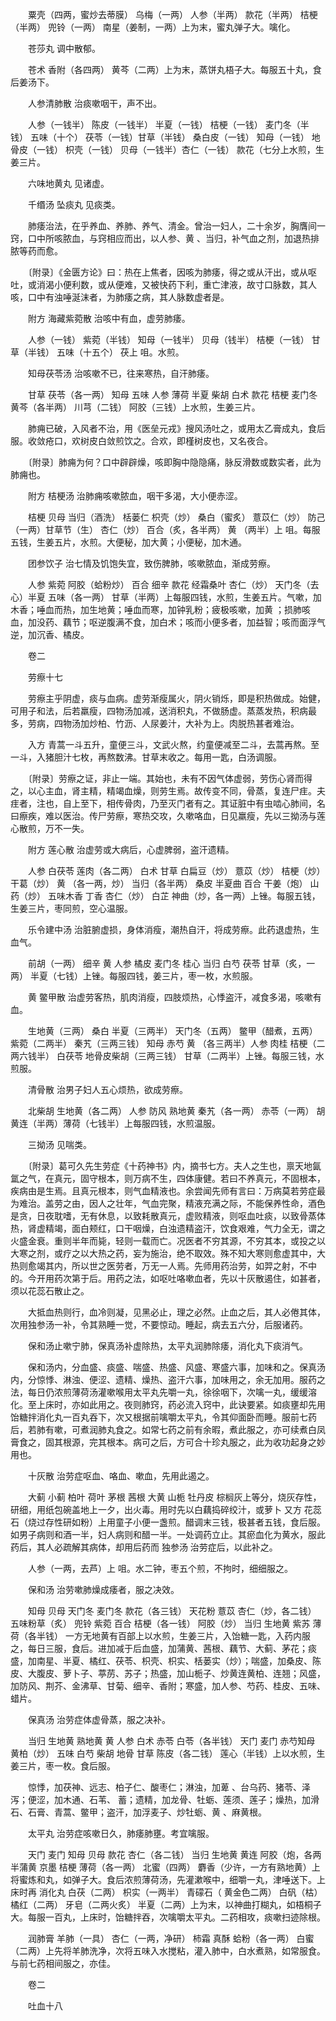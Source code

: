 <!-- { "loadSidebar": true } -->
　　粟壳（四两，蜜炒去蒂膜） 乌梅（一两） 人参（半两） 款花（半两） 桔梗（半两） 兜铃（一两） 南星（姜制，一两）上为末，蜜丸弹子大。噙化。

　　苍莎丸  调中散郁。

　　苍术 香附（各四两） 黄芩（二两）上为末，蒸饼丸梧子大。每服五十丸，食后姜汤下。

　　人参清肺散 治痰嗽咽干，声不出。

　　人参（一钱半） 陈皮（一钱半） 半夏（一钱） 桔梗（一钱） 麦门冬（半钱） 五味（十个） 茯苓（一钱）甘草（半钱） 桑白皮（一钱） 知母（一钱） 地骨皮（一钱） 枳壳（一钱） 贝母（一钱半）杏仁（一钱） 款花（七分上水煎，生姜三片。

　　六味地黄丸  见诸虚。

　　千缗汤 坠痰丸  见痰类。

　　肺痿治法，在乎养血、养肺、养气、清金。曾治一妇人，二十余岁，胸膺间一窍，口中所咳脓血，与窍相应而出，以人参、黄 、当归，补气血之剂，加退热排脓等药而愈。

　　〔附录〕《金匮方论》曰：热在上焦者，因咳为肺痿，得之或从汗出，或从呕吐，或消渴小便利数，或从便难，又被快药下利，重亡津液，故寸口脉数，其人咳，口中有浊唾涎沫者，为肺痿之病，其人脉数虚者是。

　　附方  海藏紫菀散  治咳中有血，虚劳肺痿。

　　人参（一钱） 紫菀（半钱） 知母（一钱半） 贝母（钱半） 桔梗（一钱） 甘草（半钱） 五味（十五个） 茯上 咀。水煎。

　　知母茯苓汤  治咳嗽不已，往来寒热，自汗肺痿。

　　甘草 茯苓（各一两） 知母 五味 人参 薄荷 半夏 柴胡 白术 款花 桔梗 麦门冬黄芩（各半两） 川芎（二钱） 阿胶（三钱）上水煎，生姜三片。

　　肺痈已破，入风者不治，用《医垒元戎》搜风汤吐之，或用太乙膏成丸，食后服。收敛疮口，欢树皮白敛煎饮之。合欢，即槿树皮也，又名夜合。

　　〔附录〕肺痈为何？口中辟辟燥，咳即胸中隐隐痛，脉反滑数或数实者，此为肺痈也。

　　附方  桔梗汤  治肺痈咳嗽脓血，咽干多渴，大小便赤涩。

　　桔梗 贝母 当归（酒洗） 栝蒌仁 枳壳（炒） 桑白（蜜炙） 薏苡仁（炒） 防己（一两）甘草节（生） 杏仁（炒） 百合（炙，各半两） 黄 （两半）上 咀。每服五钱，生姜五片，水煎。大便秘，加大黄；小便秘，加木通。

　　团参饮子  治七情及饥饱失宜，致伤脾肺，咳嗽脓血，渐成劳瘵。

　　人参 紫菀 阿胶（蛤粉炒） 百合 细辛 款花 经霜桑叶 杏仁（炒） 天门冬（去心）半夏 五味（各一两） 甘草（半两）上每服四钱，水煎，生姜五片。气嗽，加木香；唾血而热，加生地黄；唾血而寒，加钟乳粉；疲极咳嗽，加黄 ；损肺咳血，加没药、藕节；呕逆腹满不食，加白术；咳而小便多者，加益智；咳而面浮气逆，加沉香、橘皮。

　　卷二

　　劳瘵十七

　　劳瘵主乎阴虚，痰与血病。虚劳渐瘦属火，阴火销烁，即是积热做成。始健，可用子和法，后若羸瘦，四物汤加减，送消积丸，不做肠虚。蒸蒸发热，积病最多，劳病，四物汤加炒柏、竹沥、人尿姜汁，大补为上。肉脱热甚者难治。

　　入方 青蒿一斗五升，童便三斗，文武火熬，约童便减至二斗，去蒿再熬。至一斗，入猪胆汁七枚，再熬数沸。甘草末收之。每用一匙，白汤调服。

　　〔附录〕劳瘵之证，非止一端。其始也，未有不因气体虚弱，劳伤心肾而得之，以心主血，肾主精，精竭血燥，则劳生焉。故传变不同，骨蒸，复连尸疰。夫疰者，注也，自上至下，相传骨肉，乃至灭门者有之。其证脏中有虫啮心肺间，名曰瘵疾，难以医治。传尸劳瘵，寒热交攻，久嗽咯血，日见羸瘦，先以三拗汤与莲心散煎，万不一失。

　　附方  莲心散  治虚劳或大病后，心虚脾弱，盗汗遗精。

　　人参 白茯苓 莲肉（各二两） 白术 甘草 白扁豆（炒） 薏苡（炒） 桔梗（炒） 干葛（炒） 黄 （各一两，炒） 当归（各半两） 桑皮 半夏曲 百合 干姜（炮） 山药（炒） 五味木香 丁香 杏仁（炒） 白芷 神曲（炒，各一两）上锉。每服五钱，生姜三片，枣同煎，空心温服。

　　乐令建中汤  治脏腑虚损，身体消瘦，潮热自汗，将成劳瘵。此药退虚热，生血气。

　　前胡（一两） 细辛 黄 人参 橘皮 麦门冬 桂心 当归 白芍 茯苓 甘草（炙，一两） 半夏（七钱）上锉。每服四钱，姜三片，枣一枚，水煎服。

　　黄 鳖甲散  治虚劳客热，肌肉消瘦，四肢烦热，心悸盗汗，减食多渴，咳嗽有血。

　　生地黄（三两） 桑白 半夏（三两半） 天门冬（五两） 鳖甲（醋煮，五两） 紫菀（二两半） 秦艽（三两三钱） 知母 赤芍 黄 （各三两半）人参 肉桂 桔梗（二两六钱半） 白茯苓 地骨皮柴胡（三两三钱） 甘草（二两半）上锉。每服三钱，水煎服。

　　清骨散  治男子妇人五心烦热，欲成劳瘵。

　　北柴胡 生地黄（各二两） 人参 防风 熟地黄 秦艽（各一两） 赤苓（一两） 胡黄连（半两）薄荷（七钱半）上每服四钱，水煎温服。

　　三拗汤  见喘类。

　　〔附录〕葛可久先生劳症《十药神书》内，摘书七方。夫人之生也，禀天地氤氲之气，在真元，固守根本，则万病不生，四体康健。若曰不养真元，不固根本，疾病由是生焉。且真元根本，则气血精液也。余尝闻先师有言曰：万病莫若劳症最为难治。盖劳之由，因人之壮年，气血完聚，精液充满之际，不能保养性命，酒色是贪，日夜耽嗜，无有休息，以致耗散真元，虚败精液，则呕血吐痰，以致骨蒸体热，肾虚精竭，面白颊红，口干咽燥，白浊遗精盗汗，饮食艰难，气力全无，谓之火盛金衰。重则半年而毙，轻则一载而亡。况医者不穷其源，不穷其本，或投之以大寒之剂，或疗之以大热之药，妄为施治，绝不取效。殊不知大寒则愈虚其中，大热则愈竭其内，所以世之医劳者，万无一人焉。先师用药治劳，如羿之射，不中的。今开用药次第于后。用药之法，如呕吐咯嗽血者，先以十灰散遏住，如甚者，须以花蕊石散止之。

　　大抵血热则行，血冷则凝，见黑必止，理之必然。止血之后，其人必倦其体，次用独参汤一补，令其熟睡一觉，不要惊动。睡起，病去五六分，后服诸药。

　　保和汤止嗽宁肺，保真汤补虚除热，太平丸润肺除痿，消化丸下痰消气。

　　保和汤内，分血盛、痰盛、喘盛、热盛、风盛、寒盛六事，加味和之。保真汤内，分惊悸、淋浊、便涩、遗精、燥热、盗汗六事，加味用之，余无加用。服药之法，每日仍浓煎薄荷汤灌嗽喉用太平丸先嚼一丸，徐徐咽下，次噙一丸，缓缓溶化。至上床时，亦如此用之。夜则肺窍，药必流入窍中，此诀要紧。如痰壅却先用饴糖拌消化丸一百丸吞下，次又根据前噙嚼太平丸，令其仰面卧而睡。服前七药后，若肺有嗽，可煮润肺丸食之。如常七药之前有余暇，煮此服之，亦可续煮白凤膏食之，固其根源，完其根本。病可之后，方可合十珍丸服之，此为收功起身之妙用也。

　　十灰散  治劳症呕血、咯血、嗽血，先用此遏之。

　　大蓟 小蓟 柏叶 荷叶 茅根 茜根 大黄 山栀 牡丹皮 棕榈灰上等分，烧灰存性，研细，用纸包碗盖地上一夕，出火毒。用时先以白藕捣碎绞汁，或萝卜 又方 花蕊石（烧过存性研如粉）上用童子小便一盏煎。醋调末三钱，极甚者五钱，食后服。如男子病则和酒一半，妇人病则和醋一半。一处调药立止。其瘀血化为黄水，服此药后，其人必疏解其病体，却用后药而 独参汤  治劳症后，以此补之。

　　人参（一两，去芦）上 咀。水二钟，枣五个煎，不拘时，细细服之。

　　保和汤  治劳嗽肺燥成痿者，服之决效。

　　知母 贝母 天门冬 麦门冬 款花（各三钱） 天花粉 薏苡 杏仁（炒，各二钱） 五味粉草（炙） 兜铃 紫菀 百合 桔梗（各一钱） 阿胶（炒） 当归 生地黄 紫苏 薄荷（各半钱） 一方无地黄有百部上以水煎，生姜三片，入饴糖一匙，入药内服之，每日三服，食后。进加减于后血盛，加蒲黄、茜根、藕节、大蓟、茅花；痰盛，加南星、半夏、橘红、茯苓、枳壳、枳实、栝蒌实（炒）；喘盛，加桑皮、陈皮、大腹皮、萝卜子、葶苈、苏子；热盛，加山栀子、炒黄连黄柏、连翘；风盛，加防风、荆芥、金沸草、甘菊、细辛、香附；寒盛，加人参、芍药、桂皮、五味、蜡片。

　　保真汤  治劳症体虚骨蒸，服之决补。

　　当归 生地黄 熟地黄 黄 人参 白术 赤苓 白苓（各半钱） 天门 麦门 赤芍知母 黄柏（炒） 五味 白芍 柴胡 地骨 甘草 陈皮（各二钱） 莲心（半钱）上以水煎，生姜三片，枣一枚。食后服。

　　惊悸，加茯神、远志、柏子仁、酸枣仁；淋浊，加萆 、台乌药、猪苓、泽泻；便涩，加木通、石苇、 蓄；遗精，加龙骨、牡蛎、莲须、莲子；燥热，加滑石、石膏、青蒿、鳖甲；盗汗，加浮麦子、炒牡蛎、黄 、麻黄根。

　　太平丸  治劳症咳嗽日久，肺痿肺壅。考宜噙服。

　　天门 麦门 知母 贝母 款花 杏仁（各二钱） 当归 生地黄 黄连 阿胶（炮，各两半蒲黄 京墨 桔梗 薄荷（各一两） 北蜜（四两） 麝香（少许，一方有熟地黄）上将蜜炼和丸，如弹子大。食后浓煎薄荷汤，先灌漱喉中，细嚼一丸，津唾送下。上床时再 消化丸 白茯（二两） 枳实（一两半） 青礞石（ 黄金色二两） 白矾（枯） 橘红（二两） 牙皂（二两火炙） 半夏（二两）上为末，以神曲打糊丸，如梧桐子大。每服一百丸，上床时，饴糖拌吞，次噙嚼太平丸。二药相攻，痰嗽扫迹除根。

　　润肺膏 羊肺（一具） 杏仁（一两，净研） 柿霜 真酥 蛤粉（各一两） 白蜜（二两）上先将羊肺洗净，次将五味入水搅粘，灌入肺中，白水煮熟，如常服食。与前七药相间服之，亦佳。

　　卷二

　　吐血十八

